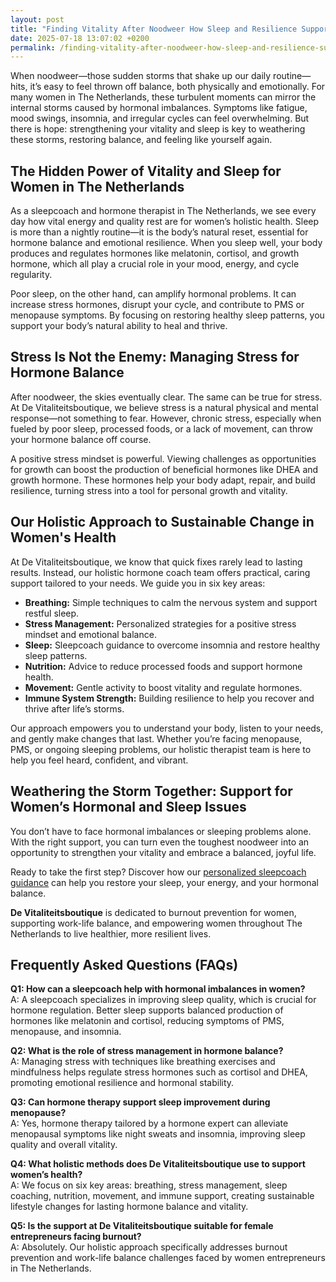 ```yaml
---
layout: post
title: "Finding Vitality After Noodweer How Sleep and Resilience Support Hormonal Balance"
date: 2025-07-18 13:07:02 +0200
permalink: /finding-vitality-after-noodweer-how-sleep-and-resilience-support-hormonal-balance/
---
```

When noodweer—those sudden storms that shake up our daily routine—hits, it’s easy to feel thrown off balance, both physically and emotionally. For many women in The Netherlands, these turbulent moments can mirror the internal storms caused by hormonal imbalances. Symptoms like fatigue, mood swings, insomnia, and irregular cycles can feel overwhelming. But there is hope: strengthening your vitality and sleep is key to weathering these storms, restoring balance, and feeling like yourself again.

## The Hidden Power of Vitality and Sleep for Women in The Netherlands

As a sleepcoach and hormone therapist in The Netherlands, we see every day how vital energy and quality rest are for women’s holistic health. Sleep is more than a nightly routine—it is the body’s natural reset, essential for hormone balance and emotional resilience. When you sleep well, your body produces and regulates hormones like melatonin, cortisol, and growth hormone, which all play a crucial role in your mood, energy, and cycle regularity.

Poor sleep, on the other hand, can amplify hormonal problems. It can increase stress hormones, disrupt your cycle, and contribute to PMS or menopause symptoms. By focusing on restoring healthy sleep patterns, you support your body’s natural ability to heal and thrive.

## Stress Is Not the Enemy: Managing Stress for Hormone Balance

After noodweer, the skies eventually clear. The same can be true for stress. At De Vitaliteitsboutique, we believe stress is a natural physical and mental response—not something to fear. However, chronic stress, especially when fueled by poor sleep, processed foods, or a lack of movement, can throw your hormone balance off course.

A positive stress mindset is powerful. Viewing challenges as opportunities for growth can boost the production of beneficial hormones like DHEA and growth hormone. These hormones help your body adapt, repair, and build resilience, turning stress into a tool for personal growth and vitality.

## Our Holistic Approach to Sustainable Change in Women's Health

At De Vitaliteitsboutique, we know that quick fixes rarely lead to lasting results. Instead, our holistic hormone coach team offers practical, caring support tailored to your needs. We guide you in six key areas:

- **Breathing:** Simple techniques to calm the nervous system and support restful sleep.
- **Stress Management:** Personalized strategies for a positive stress mindset and emotional balance.
- **Sleep:** Sleepcoach guidance to overcome insomnia and restore healthy sleep patterns.
- **Nutrition:** Advice to reduce processed foods and support hormone health.
- **Movement:** Gentle activity to boost vitality and regulate hormones.
- **Immune System Strength:** Building resilience to help you recover and thrive after life’s storms.

Our approach empowers you to understand your body, listen to your needs, and gently make changes that last. Whether you’re facing menopause, PMS, or ongoing sleeping problems, our holistic therapist team is here to help you feel heard, confident, and vibrant.

## Weathering the Storm Together: Support for Women’s Hormonal and Sleep Issues

You don’t have to face hormonal imbalances or sleeping problems alone. With the right support, you can turn even the toughest noodweer into an opportunity to strengthen your vitality and embrace a balanced, joyful life.

Ready to take the first step? Discover how our [personalized sleepcoach guidance](https://devitaliteitsboutique.nl/slaapproblemen-1-op-1-begeleiding/) can help you restore your sleep, your energy, and your hormonal balance.

**De Vitaliteitsboutique** is dedicated to burnout prevention for women, supporting work-life balance, and empowering women throughout The Netherlands to live healthier, more resilient lives.

## Frequently Asked Questions (FAQs)

**Q1: How can a sleepcoach help with hormonal imbalances in women?**  
A: A sleepcoach specializes in improving sleep quality, which is crucial for hormone regulation. Better sleep supports balanced production of hormones like melatonin and cortisol, reducing symptoms of PMS, menopause, and insomnia.

**Q2: What is the role of stress management in hormone balance?**  
A: Managing stress with techniques like breathing exercises and mindfulness helps regulate stress hormones such as cortisol and DHEA, promoting emotional resilience and hormonal stability.

**Q3: Can hormone therapy support sleep improvement during menopause?**  
A: Yes, hormone therapy tailored by a hormone expert can alleviate menopausal symptoms like night sweats and insomnia, improving sleep quality and overall vitality.

**Q4: What holistic methods does De Vitaliteitsboutique use to support women’s health?**  
A: We focus on six key areas: breathing, stress management, sleep coaching, nutrition, movement, and immune support, creating sustainable lifestyle changes for lasting hormone balance and vitality.

**Q5: Is the support at De Vitaliteitsboutique suitable for female entrepreneurs facing burnout?**  
A: Absolutely. Our holistic approach specifically addresses burnout prevention and work-life balance challenges faced by women entrepreneurs in The Netherlands.

<script type="application/ld+json">
{
  "@context": "https://schema.org",
  "@type": "BlogPosting",
  "headline": "Finding Vitality After Noodweer How Sleep and Resilience Support Hormonal Balance",
  "description": "Explore how strengthening vitality and sleep can help women in The Netherlands overcome hormonal imbalances and stress with a holistic approach.",
  "author": {
    "@type": "Person",
    "name": "De Vitaliteitsboutique"
  },
  "publisher": {
    "@type": "Person",
    "name": "De Vitaliteitsboutique"
  },
  "datePublished": "2024-06-01",
  "mainEntityOfPage": {
    "@type": "WebPage",
    "@id": "https://devitaliteitsboutique.nl/blog/finding-vitality-after-noodweer"
  },
  "keywords": "Sleepcoach, Sleeptherapist, Hormone therapist, Hormone expert, Stress therapist, stress coach, breathing therapist, Holistic hormone coach, Vitality, Sleeping problems, Hormone problems, Menopause, PMS, Hormone balance, Sleep and hormones, Holistic therapist, insomnia, Women's holistic health, Burnout prevention for women, Work-life balance for women, The Netherlands"
}
</script>

<script type="application/ld+json">
{
  "@context": "https://schema.org",
  "@type": "FAQPage",
  "mainEntity": [
    {
      "@type": "Question",
      "name": "How can a sleepcoach help with hormonal imbalances in women?",
      "acceptedAnswer": {
        "@type": "Answer",
        "text": "A sleepcoach specializes in improving sleep quality, which is crucial for hormone regulation. Better sleep supports balanced production of hormones like melatonin and cortisol, reducing symptoms of PMS, menopause, and insomnia."
      }
    },
    {
      "@type": "Question",
      "name": "What is the role of stress management in hormone balance?",
      "acceptedAnswer": {
        "@type": "Answer",
        "text": "Managing stress with techniques like breathing exercises and mindfulness helps regulate stress hormones such as cortisol and DHEA, promoting emotional resilience and hormonal stability."
      }
    },
    {
      "@type": "Question",
      "name": "Can hormone therapy support sleep improvement during menopause?",
      "acceptedAnswer": {
        "@type": "Answer",
        "text": "Yes, hormone therapy tailored by a hormone expert can alleviate menopausal symptoms like night sweats and insomnia, improving sleep quality and overall vitality."
      }
    },
    {
      "@type": "Question",
      "name": "What holistic methods does De Vitaliteitsboutique use to support women’s health?",
      "acceptedAnswer": {
        "@type": "Answer",
        "text": "We focus on six key areas: breathing, stress management, sleep coaching, nutrition, movement, and immune support, creating sustainable lifestyle changes for lasting hormone balance and vitality."
      }
    },
    {
      "@type": "Question",
      "name": "Is the support at De Vitaliteitsboutique suitable for female entrepreneurs facing burnout?",
      "acceptedAnswer": {
        "@type": "Answer",
        "text": "Absolutely. Our holistic approach specifically addresses burnout prevention and work-life balance challenges faced by women entrepreneurs in The Netherlands."
      }
    }
  ]
}
</script>